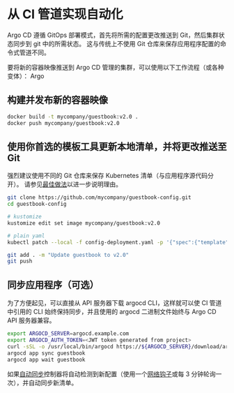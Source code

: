 <!-- TRANSLATED by md-translate -->
<!-- TRANSLATED by md-translate -->

# 从 CI 管道实现自动化

Argo CD 遵循 GitOps 部署模式，首先将所需的配置更改推送到 Git，然后集群状态同步到 git 中的所需状态。 这与传统上不使用 Git 仓库来保存应用程序配置的命令式管道不同。

要将新的容器映像推送到 Argo CD 管理的集群，可以使用以下工作流程（或各种变体）： Argo

## 构建并发布新的容器映像

```bash
docker build -t mycompany/guestbook:v2.0 .
docker push mycompany/guestbook:v2.0
```

## 使用你首选的模板工具更新本地清单，并将更改推送至 Git

强烈建议使用不同的 Git 仓库来保存 Kubernetes 清单（与应用程序源代码分开）。 请参见[最佳做法](best_practices.md)以进一步说明理由。

```bash
git clone https://github.com/mycompany/guestbook-config.git
cd guestbook-config

# kustomize
kustomize edit set image mycompany/guestbook:v2.0

# plain yaml
kubectl patch --local -f config-deployment.yaml -p '{"spec":{"template":{"spec":{"containers":[{"name":"guestbook","image":"mycompany/guestbook:v2.0"}]}}}}' -o yaml

git add . -m "Update guestbook to v2.0"
git push
```

## 同步应用程序（可选）

为了方便起见，可以直接从 API 服务器下载 argocd CLI，这样就可以使 CI 管道中引用的 CLI 始终保持同步，并且使用的 argocd 二进制文件始终与 Argo CD API 服务器兼容。

```bash
export ARGOCD_SERVER=argocd.example.com
export ARGOCD_AUTH_TOKEN=<JWT token generated from project>
curl -sSL -o /usr/local/bin/argocd https://${ARGOCD_SERVER}/download/argocd-linux-amd64
argocd app sync guestbook
argocd app wait guestbook
```

如果[自动同步](auto_sync.md)控制器将自动检测到新配置（使用一个[网络钩子](../operator-manual/webhook.md)或每 3 分钟轮询一次），并自动同步新清单。